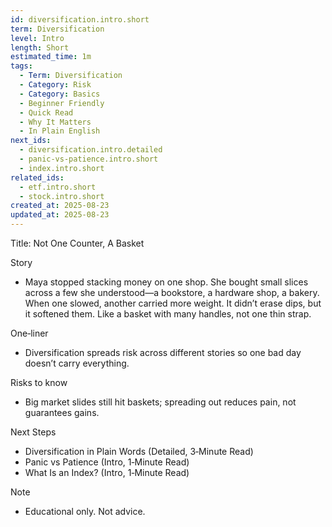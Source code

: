 ```yaml
---
id: diversification.intro.short
term: Diversification
level: Intro
length: Short
estimated_time: 1m
tags:
  - Term: Diversification
  - Category: Risk
  - Category: Basics
  - Beginner Friendly
  - Quick Read
  - Why It Matters
  - In Plain English
next_ids:
  - diversification.intro.detailed
  - panic-vs-patience.intro.short
  - index.intro.short
related_ids:
  - etf.intro.short
  - stock.intro.short
created_at: 2025-08-23
updated_at: 2025-08-23
---
```


Title: Not One Counter, A Basket

Story
- Maya stopped stacking money on one shop. She bought small slices across a few she understood—a bookstore, a hardware shop, a bakery. When one slowed, another carried more weight. It didn’t erase dips, but it softened them. Like a basket with many handles, not one thin strap.

One‑liner
- Diversification spreads risk across different stories so one bad day doesn’t carry everything.

Risks to know
- Big market slides still hit baskets; spreading out reduces pain, not guarantees gains.

Next Steps
- Diversification in Plain Words (Detailed, 3‑Minute Read)
- Panic vs Patience (Intro, 1‑Minute Read)
- What Is an Index? (Intro, 1‑Minute Read)

Note
- Educational only. Not advice.

